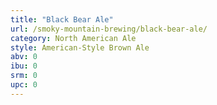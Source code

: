 ```yaml
---
title: "Black Bear Ale"
url: /smoky-mountain-brewing/black-bear-ale/
category: North American Ale
style: American-Style Brown Ale
abv: 0
ibu: 0
srm: 0
upc: 0
---
```


